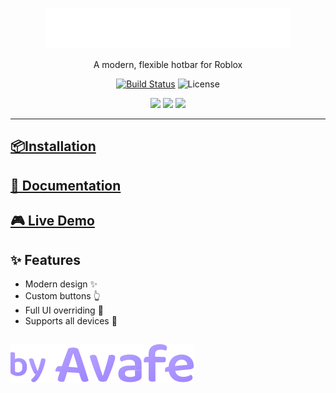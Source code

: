 <p align="center">
  <a href="https://avafe.me/NeoHotbar">
    <picture>
      <source media="(prefers-color-scheme: dark)" srcset="/gh-assets/NeoHotbarLogoLight.svg"></source>
      <source media="(prefers-color-scheme: light)" srcset="/gh-assets/NeoHotbarLogoDark.svg"></source>
      <img alt="NeoHotbar" src="/gh-assets/NeoHotbarLogoLight.svg" height="65"></img>
    </picture>
  </a>
</p>

<p align="center">
    A modern, flexible hotbar for Roblox
</p>

<p align="center">
  <a href="https://github.com/imavafe/neohotbar/actions"><img src="https://img.shields.io/github/actions/workflow/status/imavafe/neohotbar/ci.yaml?branch=main" alt="Build Status"></a>
  <img title="MIT licensed" alt="License" src="https://img.shields.io/github/license/ImAvafe/NeoHotbar"></img>
</p>

<p align="center">
  <a href="https://avafe.me/bsky"><img src="https://img.shields.io/badge/Bluesky-0285FF?logo=bluesky&logoColor=fff&style=for-the-badge" /></a>
  <a href="https://avafe.me/x"><img src="https://img.shields.io/badge/X-000000?style=for-the-badge&logo=x&logoColor=white" /></a>
  <a href="https://avafe.me/discord"><img src="https://img.shields.io/badge/Discord-5865F2?style=for-the-badge&logo=discord&logoColor=white"></img></a>
</p>

---

## [📦Installation](https://avafe.me/NeoHotbar/docs/intro/#installation)

## [📄 Documentation](https://avafe.me/NeoHotbar/)

## [🎮 Live Demo](https://roblox.com/games/12259231211)

## ✨ Features

- Modern design ✨
- Custom buttons 👆
- Full UI overriding 🔁
- Supports all devices 📱

##

[![By Avafe](/gh-assets/watermark.svg)](https://avafe.me)
